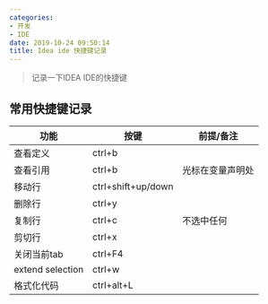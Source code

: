 ```yaml
---
categories:
- 开发
- IDE
date: 2019-10-24 09:50:14
title: Idea ide 快捷键记录
---
```


> 记录一下IDEA IDE的快捷键

<!-- more -->

## 常用快捷键记录

| 功能             | 按键               | 前提/备注        |
| ---------------- | ------------------ | ---------------- |
| 查看定义         | ctrl+b             |
| 查看引用         | ctrl+b             | 光标在变量声明处 |
| 移动行           | ctrl+shift+up/down |
| 删除行           | ctrl+y             |
| 复制行           | ctrl+c             | 不选中任何       |
| 剪切行           | ctrl+x             |
| 关闭当前tab      | ctrl+F4            |
| extend selection | ctrl+w             |
| 格式化代码       | ctrl+alt+L         |
